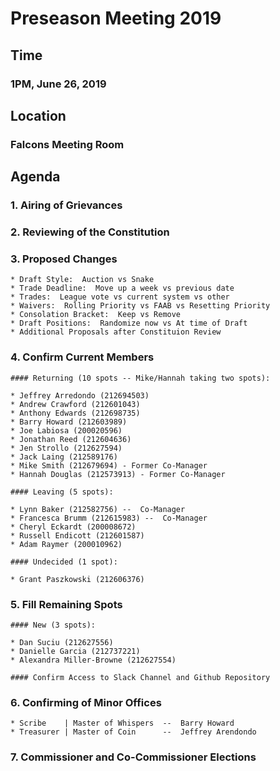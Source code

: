# Preseason Meeting 2019

## Time

### 1PM, June 26, 2019

## Location

### Falcons Meeting Room

## Agenda

### 1. Airing of Grievances

### 2. Reviewing of the Constitution

### 3. Proposed Changes

    * Draft Style:  Auction vs Snake
    * Trade Deadline:  Move up a week vs previous date
    * Trades:  League vote vs current system vs other
    * Waivers:  Rolling Priority vs FAAB vs Resetting Priority
    * Consolation Bracket:  Keep vs Remove
    * Draft Positions:  Randomize now vs At time of Draft
    * Additional Proposals after Constituion Review

### 4. Confirm Current Members

    #### Returning (10 spots -- Mike/Hannah taking two spots):

    * Jeffrey Arredondo (212694503)
    * Andrew Crawford (212601043)
    * Anthony Edwards (212698735)
    * Barry Howard (212603989)
    * Joe Labiosa (200020596)
    * Jonathan Reed (212604636)
    * Jen Strollo (212627594)
    * Jack Laing (212589176)
    * Mike Smith (212679694) - Former Co-Manager
    * Hannah Douglas (212573913) - Former Co-Manager

    #### Leaving (5 spots):

    * Lynn Baker (212582756) --  Co-Manager
    * Francesca Brumm (212615983) --  Co-Manager
    * Cheryl Eckardt (200008672)
    * Russell Endicott (212601587)
    * Adam Raymer (200010962)

    #### Undecided (1 spot):

    * Grant Paszkowski (212606376)

### 5. Fill Remaining Spots

    #### New (3 spots):

    * Dan Suciu (212627556)
    * Danielle Garcia (212737221)
    * Alexandra Miller-Browne (212627554)

    #### Confirm Access to Slack Channel and Github Repository

### 6. Confirming of Minor Offices

    * Scribe    | Master of Whispers  --  Barry Howard
    * Treasurer | Master of Coin      --  Jeffrey Arendondo

### 7. Commissioner and Co-Commissioner Elections
